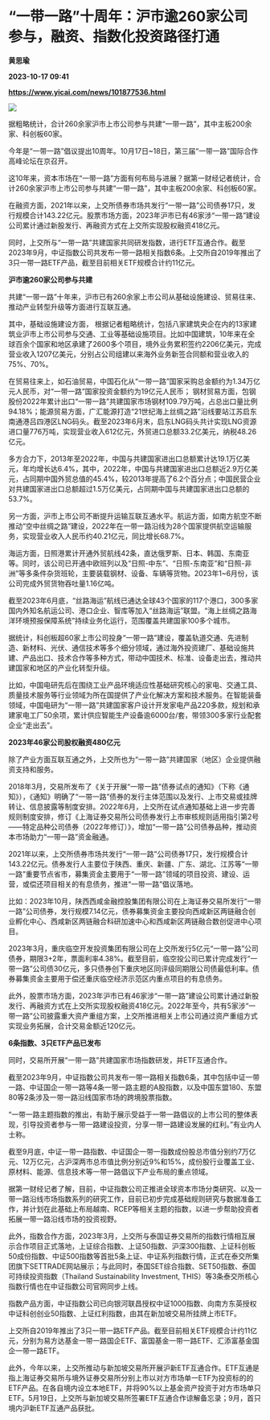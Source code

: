 # “一带一路”十周年：沪市逾260家公司参与，融资、指数化投资路径打通
**黄思瑜**

**2023-10-17 09:41**

**https://www.yicai.com/news/101877536.html**

![](https://imgcdn.yicai.com/uppics/slides/2023/10/e7eb9f250482b3ade4ec0b444ec26438.jpg)

据粗略统计，合计260余家沪市上市公司参与共建“一带一路”，其中主板200余家、科创板60家。

今年是“一带一路”倡议提出10周年。10月17日~18日，第三届“一带一路”国际合作高峰论坛在京召开。

这10年来，资本市场在“一带一路”方面有何布局与进展？据第一财经记者统计，合计260余家沪市上市公司参与共建“一带一路”，其中主板200余家、科创板60家。

在融资方面，2021年以来，上交所债券市场共发行“一带一路”公司债券17只，发行规模合计143.22亿元。股票市场方面，2023年沪市已有46家涉“一带一路”建设公司累计通过新股发行、再融资方式在上交所实现股权融资418亿元。

同时，上交所与“一带一路”共建国家共同研发指数，进行ETF互通合作。截至2023年9月，中证指数公司共发布一带一路相关指数6条。上交所自2019年推出了3只一带一路ETF产品，截至目前相关ETF规模合计约11亿元。

**沪市逾260家公司参与共建**

共建“一带一路”十年来，沪市已有260余家上市公司从基础设施建设、贸易往来、推动产业转型升级等方面进行互联互通。

其中，基础设施建设方面， 根据记者粗略统计，包括八家建筑央企在内的13家建筑业沪市上市公司参与交通、工业等基础设施项目。比如中国建筑，10年来在全球百余个国家和地区承建了2600多个项目，境外业务累积签约2206亿美元，完成营业收入1207亿美元，分别占公司组建以来海外业务新签合同额和营业收入的75%、70%。

在贸易往来上，如石油贸易，中国石化从“一带一路”国家采购总金额约为1.34万亿元人民币，对“一带一路”国家投资金额约为19亿元人民币； 钢材贸易方面，包钢股份2022年累计出口“一带一路”共建国家市场钢材109.79万吨，占总出口量比例94.18%；能源贸易方面，广汇能源打造“21世纪海上丝绸之路”沿线要站江苏启东南通港吕四港区LNG码头。截至2023年6月末，启东LNG码头共计实现LNG资源进口量776万吨，实现营业收入612亿元，外贸进口总额33.2亿美元，纳税48.26亿元。

多方合力下，2013年至2022年，中国与共建国家进出口总额累计达19.1万亿美元，年均增长达6.4%，其中，2022年，中国与共建国家进出口总额近2.9万亿美元，占同期中国外贸总值的45.4%，较2013年提高了6.2个百分点；中国民营企业对共建国家进出口总额超过1.5万亿美元，占同期中国与共建国家进出口总额的53.7%。

另一方面，沪市上市公司不断提升运输互联互通水平。航运方面，如南方航空不断推动“空中丝绸之路”建设，2022年在一带一路沿线为28个国家提供航空运输服务，实现营业收入人民币约40.21亿元，同比增长68.7%。

海运方面，日照港累计开通外贸航线42条，直达俄罗斯、日本、韩国、东南亚等。同时，该公司已开通中欧班列以及“日照-中东”、“日照-东南亚”和“日照-非洲”等多条件杂货班轮，主要装载钢材、设备、车辆等货物。2023年1~6月份，该公司完成外贸货物吞吐量1.16亿吨。

截至2023年6月底，“丝路海运”航线已通达全球43个国家的117个港口，300多家国内外知名航运公司、港口企业、智库等加入“丝路海运”联盟。“海上丝绸之路海洋环境预报保障系统”持续业务化运行，范围覆盖共建国家100多个城市。

据统计，科创板超60家上市公司投身“一带一路”建设，覆盖轨道交通、先进制造、新材料、光伏、通信技术等多个细分领域，通过海外投资建厂、基础设施共建、产品出口、技术合作等多种方式，带动中国技术、标准、设备走出去，推动共建国家和地区的产业化转型升级。

比如，中国电研先后在围绕工业产品环境适应性基础研究核心的家电、交通工具、质量技术服务等行业领域为所在国提供了产业化解决方案和技术服务。在智能装备领域，中国电研为“一带一路”共建国家客户设计开发家电产品220多款，规划和承建家电工厂50余项，累计供应智能生产设备逾6000台/套，带领300多家行业配套企业“走出去”。

**2023年46家公司股权融资480亿元**

除了产业方面互联互通之外，上交所也为“一带一路”共建国家（地区）企业提供融资支持和服务。

2018年3月，交易所发布了《关于开展“一带一路”债券试点的通知》（下称《通知》），《通知》明确了“一带一路”债券的发行主体范围以及发行、上市交易或挂牌转让、信息披露等制度安排。2022年6月，上交所在试点通知基础上进一步完善规则制度安排，修订《上海证券交易所公司债券发行上市审核规则适用指引第2号——特定品种公司债券（2022年修订）》，增加“一带一路”公司债券品种，推动资本市场助力“一带一路”资金融通。

2021年以来，上交所债券市场共发行“一带一路”公司债券17只，发行规模合计143.22亿元。债券发行人主要位于陕西、重庆、新疆、广东、湖北、江苏等“一带一路”重要节点省市，募集资金主要用于“一带一路”领域的项目投资、建设、运营，或偿还项目相关的有息债务，推进“一带一路”倡议落地。

比如：2023年10月，陕西西咸金融控股集团有限公司在上海证券交易所发行“一带一路”公司债券，发行规模7.14亿元，债券募集资金主要投向西咸新区两链融合创业孵化中心、西咸新区两链融合科研加速中心和西咸新区两链融合数创促进中心项目。

2023年3月，重庆临空开发投资集团有限公司在上交所发行5亿元“一带一路”公司债券，期限3+2年，票面利率4.38%。截至目前，临空投公司已累计完成发行“一带一路”公司债30亿元，多只债券创下重庆地区同评级同期限公司债最低利率。债券募集资金主要用于偿还重庆临空经济示范区内重点项目的有息债务。

此外，股票市场方面，2023年沪市已有46家涉“一带一路”建设公司累计通过新股发行、再融资方式在上交所实现股权融资418亿元。2022年至今，共有5家涉“一带一路”公司披露重大资产重组方案，上交所推进相关上市公司通过资产重组方式实现业务拓展，合计交易金额近120亿元。

**6条指数、3只ETF产品已发布**

同时，交易所开展“一带一路”共建国家市场指数研发，并ETF互通合作。

截至2023年9月，中证指数公司共发布一带一路相关指数6条，其中包括中证一带一路、中证国企一带一路等4条一带一路主题的A股指数，以及中国东盟180、东盟80等2条涉及一带一路沿线国家市场的跨境股票指数。

“一带一路主题指数的推出，有助于展示受益于一带一路倡议的上市公司的整体表现，引导投资者参与一带一路建设投资，分享一带一路建设发展的红利。”有业内人士称。

截至9月底，中证一带一路指数、中证国企一带一指数成份股总市值分别约7万亿元、12万亿元，占沪深两市总市值比例分别近9%和15%，成份股行业覆盖工业、原材料、能源、信息技术等一带一路倡议下产业布局的重点领域。

据第一财经记者了解，目前，中证指数公司正推进全球资本市场分类研究、以及一带一路沿线市场指数系列的研究工作，目前已初步完成基础规则研究与数据准备工作，并计划在此基础上布局越南、RCEP等相关主题的指数，以进一步帮助投资者拓展一带一路沿线市场的投资视野。

此外，指数合作方面，2023年3月，上交所与泰国证券交易所的指数行情相互展示合作项目正式落地，上证综合指数、上证50指数、沪深300指数、上证科创板50成份指数、中证500指数等首批5条上证、中证系列指数行情，正式在泰交所集团旗下SETTRADE网站展示；与此同时，泰国SET综合指数、SET50指数、泰国可持续投资指数（Thailand Sustainability Investment, THIS）等3条泰交所核心指数行情也在中证指数公司官网同步上线。

指数产品方面，中证指数公司已向银河联昌授权中证1000指数、向南方东英授权中证科创创业50指数、上证红利指数，由其在新加坡交易所挂牌上市ETF。

上交所自2019年推出了3只一带一路ETF产品。截至目前相关ETF规模合计约11亿元，分别为易方达基金一带一路国企ETF、富国基金一带一路ETF、汇添富基金国企一带一路ETF。

此外，今年以来，上交所推动与新加坡交易所开展沪新ETF互通合作。ETF互通是指上海证券交易所与境外证券交易所分别上市以对方市场单一ETF为投资标的的ETF产品。在各自境内设立本地ETF，并将90%以上基金资产投资于对方市场单只ETF。5月19日，上交所与新加坡交易所签署ETF互通合作谅解备忘录；9月，首只境内沪新ETF互通产品获批。